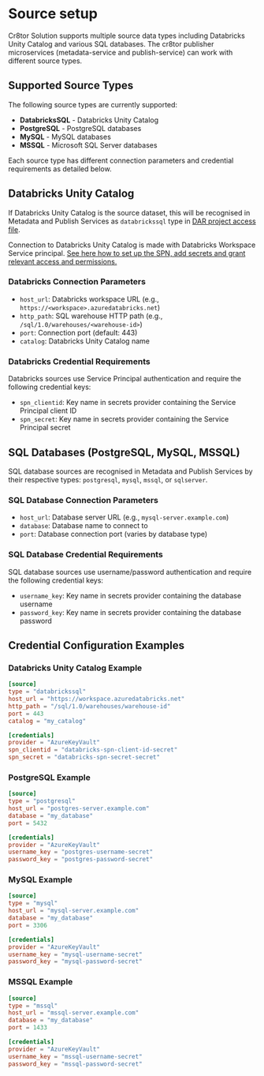 # Source setup

Cr8tor Solution supports multiple source data types including Databricks Unity Catalog and various SQL databases. The cr8tor publisher microservices (metadata-service and publish-service) can work with different source types.

## Supported Source Types

The following source types are currently supported:

- **DatabricksSQL** - Databricks Unity Catalog
- **PostgreSQL** - PostgreSQL databases
- **MySQL** - MySQL databases
- **MSSQL** - Microsoft SQL Server databases

Each source type has different connection parameters and credential requirements as detailed below.

## Databricks Unity Catalog

If Databricks Unity Catalog is the source dataset, this will be recognised in Metadata and Publish Services as `databrickssql` type in [DAR project access file](./../user-guide/update-resources-files.md#accessaccess).

Connection to Databricks Unity Catalog is made with Databricks Workspace Service principal.
[See here how to set up the SPN, add secrets and grant relevant access and permissions.](https://github.com/lsc-sde-crates/cr8tor-publisher/blob/main/docs/services.md#databricks-service-principal)

### Databricks Connection Parameters

- `host_url`: Databricks workspace URL (e.g., `https://<workspace>.azuredatabricks.net`)
- `http_path`: SQL warehouse HTTP path (e.g., `/sql/1.0/warehouses/<warehouse-id>`)
- `port`: Connection port (default: 443)
- `catalog`: Databricks Unity Catalog name

### Databricks Credential Requirements

Databricks sources use Service Principal authentication and require the following credential keys:

- `spn_clientid`: Key name in secrets provider containing the Service Principal client ID
- `spn_secret`: Key name in secrets provider containing the Service Principal secret

## SQL Databases (PostgreSQL, MySQL, MSSQL)

SQL database sources are recognised in Metadata and Publish Services by their respective types: `postgresql`, `mysql`, `mssql`, or `sqlserver`.

### SQL Database Connection Parameters

- `host_url`: Database server URL (e.g., `mysql-server.example.com`)
- `database`: Database name to connect to
- `port`: Database connection port (varies by database type)

### SQL Database Credential Requirements

SQL database sources use username/password authentication and require the following credential keys:

- `username_key`: Key name in secrets provider containing the database username
- `password_key`: Key name in secrets provider containing the database password

## Credential Configuration Examples

### Databricks Unity Catalog Example

```toml
[source]
type = "databrickssql"
host_url = "https://workspace.azuredatabricks.net"
http_path = "/sql/1.0/warehouses/warehouse-id"
port = 443
catalog = "my_catalog"

[credentials]
provider = "AzureKeyVault"
spn_clientid = "databricks-spn-client-id-secret"
spn_secret = "databricks-spn-secret-secret"
```

### PostgreSQL Example

```toml
[source]
type = "postgresql"
host_url = "postgres-server.example.com"
database = "my_database"
port = 5432

[credentials]
provider = "AzureKeyVault"
username_key = "postgres-username-secret"
password_key = "postgres-password-secret"
```

### MySQL Example

```toml
[source]
type = "mysql"
host_url = "mysql-server.example.com"
database = "my_database"
port = 3306

[credentials]
provider = "AzureKeyVault"
username_key = "mysql-username-secret"
password_key = "mysql-password-secret"
```

### MSSQL Example

```toml
[source]
type = "mssql"
host_url = "mssql-server.example.com"
database = "my_database"
port = 1433

[credentials]
provider = "AzureKeyVault"
username_key = "mssql-username-secret"
password_key = "mssql-password-secret"
```
